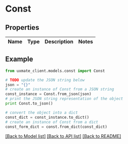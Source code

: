 # Const


## Properties
Name | Type | Description | Notes
------------ | ------------- | ------------- | -------------

## Example

```python
from uxmate_client.models.const import Const

# TODO update the JSON string below
json = "{}"
# create an instance of Const from a JSON string
const_instance = Const.from_json(json)
# print the JSON string representation of the object
print Const.to_json()

# convert the object into a dict
const_dict = const_instance.to_dict()
# create an instance of Const from a dict
const_form_dict = const.from_dict(const_dict)
```
[[Back to Model list]](../README.md#documentation-for-models) [[Back to API list]](../README.md#documentation-for-api-endpoints) [[Back to README]](../README.md)


